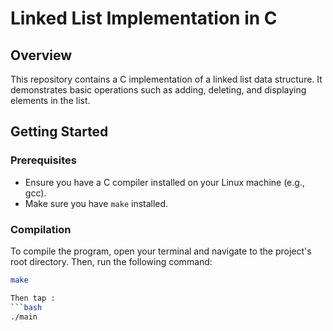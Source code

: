 # Linked List Implementation in C

## Overview

This repository contains a C implementation of a linked list data structure. It demonstrates basic operations such as adding, deleting, and displaying elements in the list.

## Getting Started

### Prerequisites

- Ensure you have a C compiler installed on your Linux machine (e.g., gcc).
- Make sure you have `make` installed.

### Compilation

To compile the program, open your terminal and navigate to the project's root directory. Then, run the following command:
```bash
make

Then tap :
```bash
./main
